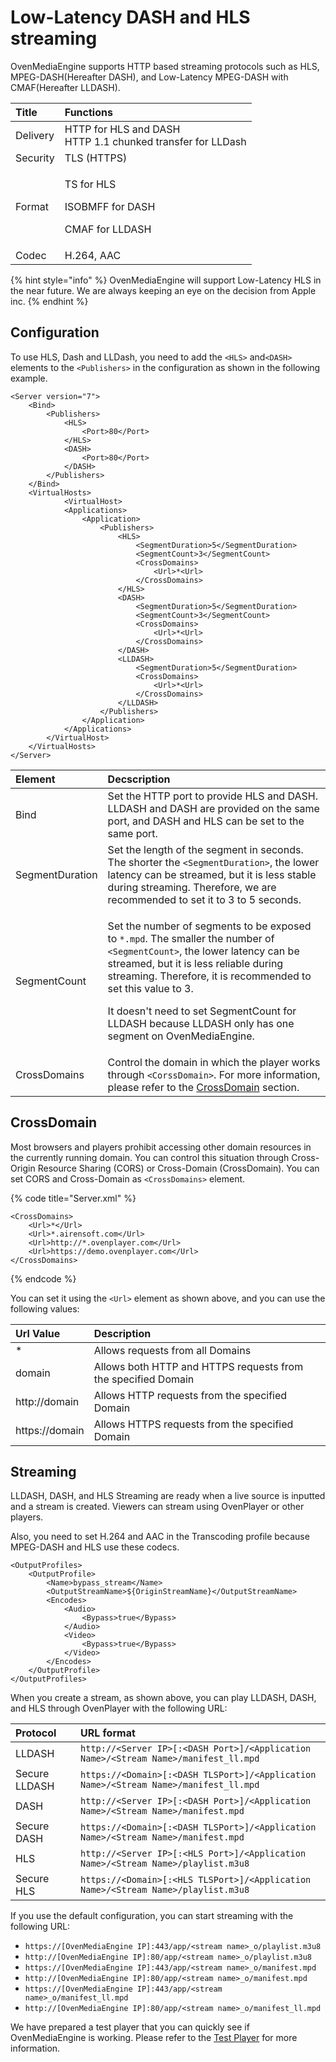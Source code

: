 # Low-Latency DASH and HLS streaming

OvenMediaEngine supports HTTP based streaming protocols such as HLS, MPEG-DASH\(Hereafter DASH\), and Low-Latency MPEG-DASH with CMAF\(Hereafter LLDASH\).  

<table>
  <thead>
    <tr>
      <th style="text-align:left">Title</th>
      <th style="text-align:left">Functions</th>
    </tr>
  </thead>
  <tbody>
    <tr>
      <td style="text-align:left">Delivery</td>
      <td style="text-align:left">HTTP for HLS and DASH
        <br />HTTP 1.1 chunked transfer for LLDash</td>
    </tr>
    <tr>
      <td style="text-align:left">Security</td>
      <td style="text-align:left">TLS (HTTPS)</td>
    </tr>
    <tr>
      <td style="text-align:left">Format</td>
      <td style="text-align:left">
        <p>TS for HLS</p>
        <p>ISOBMFF for DASH</p>
        <p>CMAF for LLDASH</p>
      </td>
    </tr>
    <tr>
      <td style="text-align:left">Codec</td>
      <td style="text-align:left">H.264, AAC</td>
    </tr>
  </tbody>
</table>

{% hint style="info" %}
OvenMediaEngine will support Low-Latency HLS in the near future. We are always keeping an eye on the decision from Apple inc.
{% endhint %}

## Configuration

To use HLS, Dash and LLDash, you need to add the `<HLS>` and`<DASH>` elements to the `<Publishers>` in the configuration as shown in the following example.

```markup
<Server version="7">
    <Bind>
        <Publishers>
            <HLS>
                <Port>80</Port>
            </HLS>
            <DASH>
                <Port>80</Port>
            </DASH>
        </Publishers>
    </Bind>
    <VirtualHosts>
		    <VirtualHost>
            <Applications>
                <Application>
                    <Publishers>
                        <HLS>
                            <SegmentDuration>5</SegmentDuration>
                            <SegmentCount>3</SegmentCount>
                            <CrossDomains>
                                <Url>*<Url>
                            </CrossDomains>
                        </HLS>
                        <DASH>
                            <SegmentDuration>5</SegmentDuration>
                            <SegmentCount>3</SegmentCount>
                            <CrossDomains>
                                <Url>*<Url>
                            </CrossDomains>
                        </DASH>
                        <LLDASH>
                            <SegmentDuration>5</SegmentDuration>
                            <CrossDomains>
                                <Url>*<Url>
                            </CrossDomains>
                        </LLDASH>
                    </Publishers>
                </Application>
            </Applications>
        </VirtualHost>
    </VirtualHosts>
</Server>
```

<table>
  <thead>
    <tr>
      <th style="text-align:left">Element</th>
      <th style="text-align:left">Decscription</th>
    </tr>
  </thead>
  <tbody>
    <tr>
      <td style="text-align:left">Bind</td>
      <td style="text-align:left">Set the HTTP port to provide HLS and DASH. LLDASH and DASH are provided
        on the same port, and DASH and HLS can be set to the same port.</td>
    </tr>
    <tr>
      <td style="text-align:left">SegmentDuration</td>
      <td style="text-align:left">Set the length of the segment in seconds. The shorter the <code>&lt;SegmentDuration&gt;</code>,
        the lower latency can be streamed, but it is less stable during streaming.
        Therefore, we are recommended to set it to 3 to 5 seconds.</td>
    </tr>
    <tr>
      <td style="text-align:left">SegmentCount</td>
      <td style="text-align:left">
        <p>Set the number of segments to be exposed to <code>*.mpd</code>. The smaller
          the number of <code>&lt;SegmentCount&gt;</code>, the lower latency can be
          streamed, but it is less reliable during streaming. Therefore, it is recommended
          to set this value to 3.</p>
        <p>It doesn&apos;t need to set SegmentCount for LLDASH because LLDASH only
          has one segment on OvenMediaEngine.</p>
      </td>
    </tr>
    <tr>
      <td style="text-align:left">CrossDomains</td>
      <td style="text-align:left">Control the domain in which the player works through <code>&lt;CorssDomain&gt;</code>.
        For more information, please refer to the <a href="hls-mpeg-dash.md#crossdomain">CrossDomain</a> section.</td>
    </tr>
  </tbody>
</table>

## CrossDomain

Most browsers and players prohibit accessing other domain resources in the currently running domain. You can control this situation through Cross-Origin Resource Sharing \(CORS\) or Cross-Domain \(CrossDomain\). You can set CORS and Cross-Domain as `<CrossDomains>` element.

{% code title="Server.xml" %}
```markup
<CrossDomains>
    <Url>*</Url>
    <Url>*.airensoft.com</Url>
    <Url>http://*.ovenplayer.com</Url>
    <Url>https://demo.ovenplayer.com</Url>
</CrossDomains>
```
{% endcode %}

You can set it using the `<Url>` element as shown above, and you can use the following values:

| Url Value | Description |
| :--- | :--- |
| \* | Allows requests from all Domains |
| domain | Allows both HTTP and HTTPS requests from the specified Domain |
| http://domain | Allows HTTP requests from the specified Domain |
| https://domain | Allows HTTPS requests from the specified Domain |

## Streaming

LLDASH, DASH, and HLS Streaming are ready when a live source is inputted and a stream is created. Viewers can stream using OvenPlayer or other players.

Also, you need to set H.264 and AAC in the Transcoding profile because MPEG-DASH and HLS use these codecs.

```markup
<OutputProfiles>
	<OutputProfile>
		<Name>bypass_stream</Name>
		<OutputStreamName>${OriginStreamName}</OutputStreamName>
		<Encodes>
			<Audio>
				<Bypass>true</Bypass>
			</Audio>
			<Video>
				<Bypass>true</Bypass>
			</Video>
		</Encodes>
	</OutputProfile>
</OutputProfiles>
```

When you create a stream, as shown above, you can play LLDASH, DASH, and HLS through OvenPlayer with the following URL:

| Protocol | URL format |
| :--- | :--- |
| LLDASH | `http://<Server IP>[:<DASH Port>]/<Application Name>/<Stream Name>/manifest_ll.mpd` |
| Secure LLDASH | `https://<Domain>[:<DASH TLSPort>]/<Application Name>/<Stream Name>/manifest_ll.mpd` |
| DASH | `http://<Server IP>[:<DASH Port>]/<Application Name>/<Stream Name>/manifest.mpd` |
| Secure DASH | `https://<Domain>[:<DASH TLSPort>]/<Application Name>/<Stream Name>/manifest.mpd` |
| HLS | `http://<Server IP>[:<HLS Port>]/<Application Name>/<Stream Name>/playlist.m3u8` |
| Secure HLS | `https://<Domain>[:<HLS TLSPort>]/<Application Name>/<Stream Name>/playlist.m3u8` |

If you use the default configuration, you can start streaming with the following URL:

* `https://[OvenMediaEngine IP]:443/app/<stream name>_o/playlist.m3u8`
* `http://[OvenMediaEngine IP]:80/app/<stream name>_o/playlist.m3u8`
* `https://[OvenMediaEngine IP]:443/app/<stream name>_o/manifest.mpd`
* `http://[OvenMediaEngine IP]:80/app/<stream name>_o/manifest.mpd`
* `https://[OvenMediaEngine IP]:443/app/<stream name>_o/manifest_ll.mpd`
* `http://[OvenMediaEngine IP]:80/app/<stream name>_o/manifest_ll.mpd`

We have prepared a test player that you can quickly see if OvenMediaEngine is working. Please refer to the [Test Player](../test-player.md) for more information.

